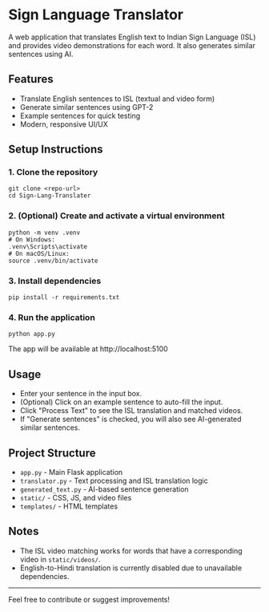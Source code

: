 # Sign Language Translator

A web application that translates English text to Indian Sign Language (ISL) and provides video demonstrations for each word. It also generates similar sentences using AI.

## Features
- Translate English sentences to ISL (textual and video form)
- Generate similar sentences using GPT-2
- Example sentences for quick testing
- Modern, responsive UI/UX

## Setup Instructions

### 1. Clone the repository
```
git clone <repo-url>
cd Sign-Lang-Translater
```

### 2. (Optional) Create and activate a virtual environment
```
python -m venv .venv
# On Windows:
.venv\Scripts\activate
# On macOS/Linux:
source .venv/bin/activate
```

### 3. Install dependencies
```
pip install -r requirements.txt
```

### 4. Run the application
```
python app.py
```

The app will be available at http://localhost:5100

## Usage
- Enter your sentence in the input box.
- (Optional) Click on an example sentence to auto-fill the input.
- Click "Process Text" to see the ISL translation and matched videos.
- If "Generate sentences" is checked, you will also see AI-generated similar sentences.

## Project Structure
- `app.py` - Main Flask application
- `translator.py` - Text processing and ISL translation logic
- `generated_text.py` - AI-based sentence generation
- `static/` - CSS, JS, and video files
- `templates/` - HTML templates

## Notes
- The ISL video matching works for words that have a corresponding video in `static/videos/`.
- English-to-Hindi translation is currently disabled due to unavailable dependencies.

---
Feel free to contribute or suggest improvements! 